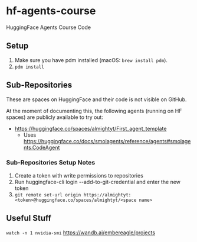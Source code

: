 # hf-agents-course

HuggingFace Agents Course Code

## Setup

1. Make sure you have pdm installed (macOS: `brew install pdm`).
2. `pdm install`

## Sub-Repositories

These are spaces on HuggingFace and their code is not visible on GitHub.

At the moment of documenting this, the following agents (running on HF spaces) are publicly available to try out:
- https://huggingface.co/spaces/almightyt/First_agent_template
    - Uses https://huggingface.co/docs/smolagents/reference/agents#smolagents.CodeAgent

### Sub-Repositories Setup Notes

1. Create a token with write permissions to repositories
2. Run huggingface-cli login --add-to-git-credential and enter the new token
3. `git remote set-url origin https://almightyt:<token>@huggingface.co/spaces/almightyt/<space name>`

## Useful Stuff

`watch -n 1 nvidia-smi`
https://wandb.ai/embereagle/projects
